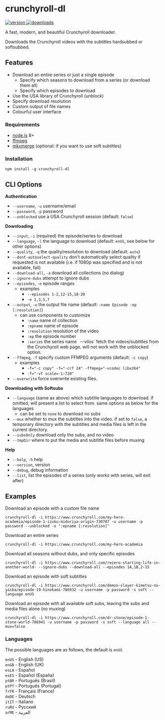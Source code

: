 # crunchyroll-dl

<div>
  <a href="https://npmjs.org/package/crunchyroll-dl">
    <img src="https://badgen.now.sh/npm/v/crunchyroll-dl" alt="version" />
  </a>
  <a href="https://npmjs.org/package/crunchyroll-dl">
    <img src="https://badgen.now.sh/npm/dm/crunchyroll-dl" alt="downloads" />
  </a>
</div>

A fast, modern, and beautiful Crunchyroll downloader.

Downloads the Crunchyroll videos with the subtitles hardsubbed or softsubbed. 

## Features
- Download an entire series or just a single episode
  - Specify which seasons to download from a series (or download them all)
  - Specify which episodes to download
- Use the USA library of Crunchyroll (unblock)
- Specify download resolution
- Custom output of file names
- Colourful user interface

### Requirements
- [node.js](https://nodejs.org) 8+
- [ffmpeg](https://www.ffmpeg.org/)
- [mkvmerge](https://mkvtoolnix.download/downloads.html) (optional: if you want to use soft subtitles)

### Installation
`npm install -g crunchyroll-dl`

## CLI Options
**Authentication**
- `--username`, `-u` username/email
- `--password`, `-p` password
- `--unblocked` use a USA Crunchyroll session (default: `false`)

**Downloading**
- `--input`, `-i` (required) the episode/series to download
- `--language`, `-l` the language to download (default: `enUS`, see below for other options)
- `--quality`, `-q` the quality/resolution to download (default: `auto`)
- `--dont-autoselect-quality` don't automatically select quality if requested is not available (i.e. if 1080p was specified and is not available, fail)
- `--download-all`, `-a` download all collections (no dialog)
- `--ignore-dubs` attempt to ignore dubs
- `--episodes`, `-e` episode ranges
  - examples
    - `--episodes 1-2,12-15,18-20`
    - `-e 1,3,5,7`
- `--output`, `-o` the output file name (default: `:name Episode :ep [:resolution]`)
  - can use components to customize
    - `:name` name of collection
    - `:epname` name of episode
    - `:resolution` resolution of the video
    - `:ep` the episode number
    - `:series` the series name
` `--vilos` fetch the videos/subtitles from the Crunchyroll web page. will not work with the unblocked option.
- `--ffmpeg`, `-f` specify custom FFMPEG arguments (default: `-c copy`)
  - examples
    - `-f="-c copy" -f="-crf 24" -ffmpeg="-vcodec libx264"`
    - `-f="-vf scale=-1:720"`
- `--overwrite` force overwrite existing files.

**Downloading with Softsubs**
- `--language` (same as above) which subtitle languages to download. if omitted, will present a list to select from. same options as below for the languages
  - can be set to `none` to download no subs
- `--mux` whether to mux the subtitles into the video. if set to `false`, a temporary directory with the subtitles and media files is left in the current directory.
- `--subsOnly` download only the subs, and no video
- `--tmpDir` where to put the media and subtitle files before muxing

**Help**
- `--help`, `-h` help
- `--version`, version
- `--debug`, debug information
- `--list`, list the episodes of a series (only works with series, will exit after)

## Examples
Download an episode with a custom file name

`crunchyroll-dl -i https://www.crunchyroll.com/my-hero-academia/episode-1-izuku-midoriya-origin-730707 -u username -p password --unblocked -o ":epname [:resolution]"`

Download an entire series

`crunchyroll-dl -i https://www.crunchyroll.com/my-hero-academia`

Download all seasons without dubs, and only specific episodes

`crunchyroll-dl -i https://www.crunchyroll.com/rezero-starting-life-in-another-world- --ignore-dubs --download-all --episodes 1A,1B,2-15`

Download an episode with soft subtitles

`crunchyroll-dl -i https://www.crunchyroll.com/demon-slayer-kimetsu-no-yaiba/episode-19-hinokami-786932 -u username -p password -s soft --language enUS`

Download an episode with all available soft subs, leaving the subs and media files alone (no muxing)

`crunchyroll-dl -i https://www.crunchyroll.com/dr-stone/episode-1-stone-world-786941 -u username -p password -s soft --language all --mux=false`

### Languages
The possible languages are as follows, the default is `enUS`

`enUS` - English (US)\
`enGB` - English (UK)\
`esLA` - Español\
`esES` - Español (España)\
`ptBR` - Português (Brasil)\
`ptPT` - Português (Portugal)\
`frFR` - Français (France)\
`deDE` - Deutsch\
`itIT` - Italiano\
`ruRU` - Русский\
`arME` - العربية
